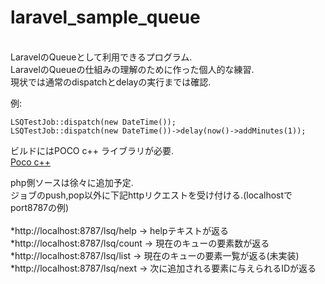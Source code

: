 # laravel_sample_queue
<br>
LaravelのQueueとして利用できるプログラム.<br>
LaravelのQueueの仕組みの理解のために作った個人的な練習.<br>
現状では通常のdispatchとdelayの実行までは確認.<br>

例:
```php:title
LSQTestJob::dispatch(new DateTime());
LSQTestJob::dispatch(new DateTime())->delay(now()->addMinutes(1));
```

ビルドにはPOCO c++ ライブラリが必要.<br>
[Poco c++](https://pocoproject.org/)

php側ソースは徐々に追加予定.<br>
ジョブのpush,pop以外に下記httpリクエストを受け付ける.(localhostでport8787の例)<br>
<br>
*http://localhost:8787/lsq/help -> helpテキストが返る
*http://localhost:8787/lsq/count -> 現在のキューの要素数が返る
*http://localhost:8787/lsq/list -> 現在のキューの要素一覧が返る(未実装) 
*http://localhost:8787/lsq/next -> 次に追加される要素に与えられるIDが返る
